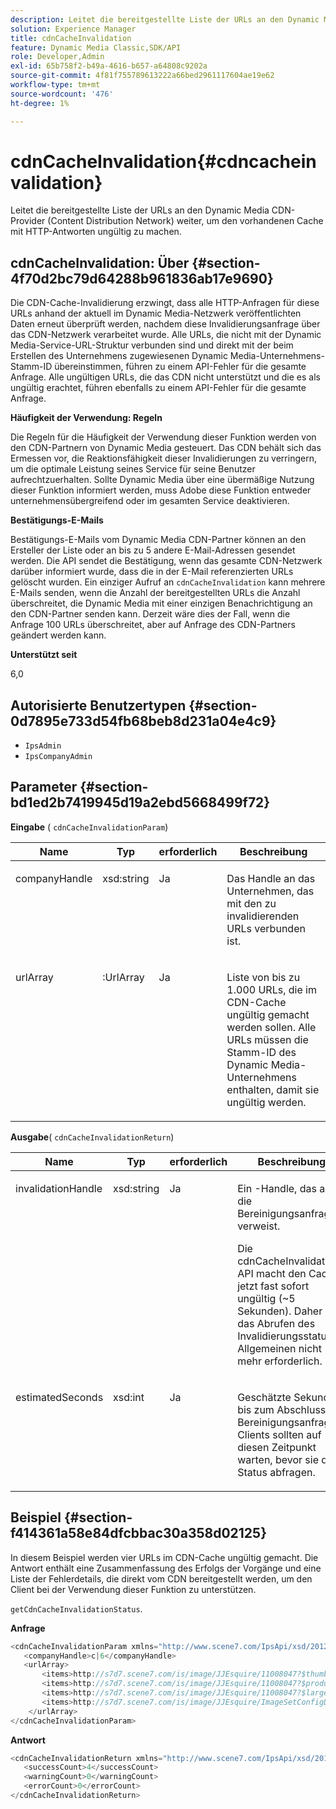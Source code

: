 ```yaml
---
description: Leitet die bereitgestellte Liste der URLs an den Dynamic Media CDN-Provider (Content Distribution Network) weiter, um den vorhandenen Cache mit HTTP-Antworten ungültig zu machen.
solution: Experience Manager
title: cdnCacheInvalidation
feature: Dynamic Media Classic,SDK/API
role: Developer,Admin
exl-id: 65b758f2-b49a-4616-b657-a64808c9202a
source-git-commit: 4f81f755789613222a66bed2961117604ae19e62
workflow-type: tm+mt
source-wordcount: '476'
ht-degree: 1%

---
```


# cdnCacheInvalidation{#cdncacheinvalidation}

Leitet die bereitgestellte Liste der URLs an den Dynamic Media CDN-Provider (Content Distribution Network) weiter, um den vorhandenen Cache mit HTTP-Antworten ungültig zu machen.

## cdnCacheInvalidation: Über {#section-4f70d2bc79d64288b961836ab17e9690}

Die CDN-Cache-Invalidierung erzwingt, dass alle HTTP-Anfragen für diese URLs anhand der aktuell im Dynamic Media-Netzwerk veröffentlichten Daten erneut überprüft werden, nachdem diese Invalidierungsanfrage über das CDN-Netzwerk verarbeitet wurde. Alle URLs, die nicht mit der Dynamic Media-Service-URL-Struktur verbunden sind und direkt mit der beim Erstellen des Unternehmens zugewiesenen Dynamic Media-Unternehmens-Stamm-ID übereinstimmen, führen zu einem API-Fehler für die gesamte Anfrage. Alle ungültigen URLs, die das CDN nicht unterstützt und die es als ungültig erachtet, führen ebenfalls zu einem API-Fehler für die gesamte Anfrage.

**Häufigkeit der Verwendung: Regeln**

Die Regeln für die Häufigkeit der Verwendung dieser Funktion werden von den CDN-Partnern von Dynamic Media gesteuert. Das CDN behält sich das Ermessen vor, die Reaktionsfähigkeit dieser Invalidierungen zu verringern, um die optimale Leistung seines Service für seine Benutzer aufrechtzuerhalten. Sollte Dynamic Media über eine übermäßige Nutzung dieser Funktion informiert werden, muss Adobe diese Funktion entweder unternehmensübergreifend oder im gesamten Service deaktivieren.

**Bestätigungs-E-Mails**

Bestätigungs-E-Mails vom Dynamic Media CDN-Partner können an den Ersteller der Liste oder an bis zu 5 andere E-Mail-Adressen gesendet werden. Die API sendet die Bestätigung, wenn das gesamte CDN-Netzwerk darüber informiert wurde, dass die in der E-Mail referenzierten URLs gelöscht wurden. Ein einziger Aufruf an `cdnCacheInvalidation` kann mehrere E-Mails senden, wenn die Anzahl der bereitgestellten URLs die Anzahl überschreitet, die Dynamic Media mit einer einzigen Benachrichtigung an den CDN-Partner senden kann. Derzeit wäre dies der Fall, wenn die Anfrage 100 URLs überschreitet, aber auf Anfrage des CDN-Partners geändert werden kann.

**Unterstützt seit**

6,0

## Autorisierte Benutzertypen {#section-0d7895e733d54fb68beb8d231a04e4c9}

* `IpsAdmin`
* `IpsCompanyAdmin`

## Parameter {#section-bd1ed2b7419945d19a2ebd5668499f72}

**Eingabe** ( `cdnCacheInvalidationParam`)

<table id="table_EDD1875264C846BE951869D528A90D73"> 
 <thead> 
  <tr> 
   <th class="entry"> <b> Name</b> </th> 
   <th class="entry"> <b> Typ</b> </th> 
   <th class="entry"> <b> erforderlich</b> </th> 
   <th class="entry"> <b> Beschreibung</b> </th> 
  </tr> 
 </thead>
 <tbody> 
  <tr valign="top"> 
   <td> <p> <span class="codeph"> <span class="varname"> companyHandle</span> </span> </p> </td> 
   <td> <p> <span class="codeph"> xsd:string</span> </p> </td> 
   <td> <p> Ja </p> </td> 
   <td> <p> Das Handle an das Unternehmen, das mit den zu invalidierenden URLs verbunden ist. </p> </td> 
  </tr> 
  <tr valign="top"> 
   <td> <p> <span class="codeph"> <span class="varname"> urlArray</span> </span> </p> </td> 
   <td> <p> <span class="codeph">:UrlArray</span> </p> </td> 
   <td> <p> Ja </p> </td> 
   <td> <p> Liste von bis zu 1.000 URLs, die im CDN-Cache ungültig gemacht werden sollen. Alle URLs müssen die Stamm-ID des Dynamic Media-Unternehmens enthalten, damit sie ungültig werden. </p> </td> 
  </tr> 
 </tbody> 
</table>

**Ausgabe**( `cdnCacheInvalidationReturn`)

<table id="table_1D947C1BF8864820AD7BA0CDC0F076F9"> 
 <thead> 
  <tr> 
   <th class="entry"> <b> Name</b> </th> 
   <th class="entry"> <b> Typ</b> </th> 
   <th class="entry"> <b> erforderlich</b> </th> 
   <th class="entry"> <b> Beschreibung</b> </th> 
  </tr> 
 </thead>
 <tbody> 
  <tr valign="top"> 
   <td colname="col1"> <p><span class="codeph"><span class="varname"> invalidationHandle</span></span> </p> </td> 
   <td colname="col2"> <p><span class="codeph"> xsd:string</span> </p> </td> 
   <td colname="col3"> <p>Ja </p> </td> 
   <td colname="col4"> <p>Ein -Handle, das auf die Bereinigungsanfrage verweist. </p> <p>Die <span class="codeph"> cdnCacheInvalidation</span>-API macht den Cache jetzt fast sofort ungültig (~5 Sekunden). Daher ist das Abrufen des Invalidierungsstatus im Allgemeinen nicht mehr erforderlich. </p> 
    <!--<p>The next three paragraphs were added as per CQDOC-13840 With the migration from Akamai v2 API's to fast purge, purging time is now approximately 5 seconds. You are no longer required to poll on the purge URL to find out the status of the purge request.</p>--> 
    <!--<p>The cache invalidation handle used to contained the company ID, the user account type used (small or large), and the purge url. With the release of 2019R1, <codeph>invalidationHandle</codeph> now contains just the company ID and the purge ID. </p>--> 
    <!--<p>Prior to 2019R1, two different Akamai users were being used for each geography (for example, <codeph>cdninvalidatesmallemea</codeph> and <codeph>cdninvalidatelargeemea</codeph>) to invalidate requests, depending on the number of URLs in each request. This functionality was done so that a small request was not blocked because of a large request. Now, with fast purge in 2019R1, the purge is nearly instantaneous, two users are no longer needed, and only one account is used. </p>--> </td> 
  </tr> 
  <tr valign="top"> 
   <td colname="col1"> <p><span class="codeph"><span class="varname"> estimatedSeconds</span></span> </p> </td> 
   <td colname="col2"> <p><span class="codeph"> xsd:int</span> </p> </td> 
   <td colname="col3"> <p>Ja </p> </td> 
   <td colname="col4"> <p>Geschätzte Sekunden bis zum Abschluss der Bereinigungsanfrage. Clients sollten auf diesen Zeitpunkt warten, bevor sie den Status abfragen. </p> </td> 
  </tr> 
 </tbody> 
</table>

## Beispiel {#section-f414361a58e84dfcbbac30a358d02125}

In diesem Beispiel werden vier URLs im CDN-Cache ungültig gemacht. Die Antwort enthält eine Zusammenfassung des Erfolgs der Vorgänge und eine Liste der Fehlerdetails, die direkt vom CDN bereitgestellt werden, um den Client bei der Verwendung dieser Funktion zu unterstützen.

`getCdnCacheInvalidationStatus`.

**Anfrage**

```java
<cdnCacheInvalidationParam xmlns="http://www.scene7.com/IpsApi/xsd/2012-02-14">
   <companyHandle>c|6</companyHandle>
   <urlArray>
       <items>http://s7d7.scene7.com/is/image/JJEsquire/11008047?$thumbnail$</items>
       <items>http://s7d7.scene7.com/is/image/JJEsquire/11008047?$product$</items>
       <items>http://s7d7.scene7.com/is/image/JJEsquire/11008047?$large$</items>
       <items>http://s7d7.scene7.com/is/image/JJEsquire/ImageSetConfigDefaults?req=userdata</items>
    </urlArray>
</cdnCacheInvalidationParam>
```

**Antwort**

```java
<cdnCacheInvalidationReturn xmlns="http://www.scene7.com/IpsApi/xsd/2012-02-14">
   <successCount>4</successCount>
   <warningCount>0</warningCount>
   <errorCount>0</errorCount>
</cdnCacheInvalidationReturn>
```
